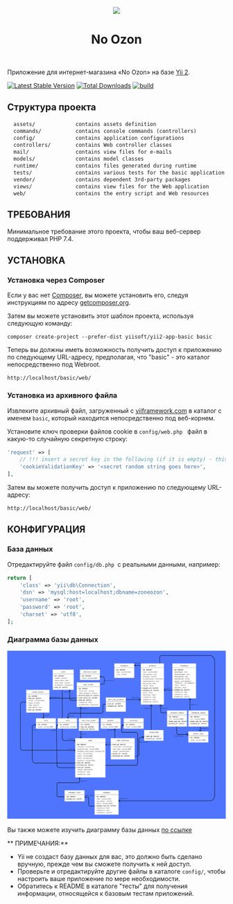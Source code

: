 <p align="center">
    <a href="https://github.com/yiisoft" target="_blank">
        <img src="https://avatars0.githubusercontent.com/u/993323" height="100px">
    </a>
    <h1 align="center">No Ozon</h1>
    <br>
</p>

Приложение для интернет-магазина «No Ozon» на базе [Yii 2](http://www.yiiframework.com/).


[![Latest Stable Version](https://img.shields.io/packagist/v/yiisoft/yii2-app-basic.svg)](https://packagist.org/packages/yiisoft/yii2-app-basic)
[![Total Downloads](https://img.shields.io/packagist/dt/yiisoft/yii2-app-basic.svg)](https://packagist.org/packages/yiisoft/yii2-app-basic)
[![build](https://github.com/yiisoft/yii2-app-basic/workflows/build/badge.svg)](https://github.com/yiisoft/yii2-app-basic/actions?query=workflow%3Abuild)

Структура проекта
-------------------

      assets/             contains assets definition
      commands/           contains console commands (controllers)
      config/             contains application configurations
      controllers/        contains Web controller classes
      mail/               contains view files for e-mails
      models/             contains model classes
      runtime/            contains files generated during runtime
      tests/              contains various tests for the basic application
      vendor/             contains dependent 3rd-party packages
      views/              contains view files for the Web application
      web/                contains the entry script and Web resources



ТРЕБОВАНИЯ
------------

Минимальное требование этого проекта, чтобы ваш веб-сервер поддерживал PHP 7.4.


УСТАНОВКА
------------

### Установка через Composer

Если у вас нет [Composer](http://getcomposer.org/), вы можете установить его, следуя инструкциям
по адресу [getcomposer.org](http://getcomposer.org/doc/00-intro.md#installation-nix).

Затем вы можете установить этот шаблон проекта, используя следующую команду:

~~~
composer create-project --prefer-dist yiisoft/yii2-app-basic basic
~~~

Теперь вы должны иметь возможность получить доступ к приложению по следующему URL-адресу, предполагая, что "basic" - это каталог
непосредственно под Webroot.

~~~
http://localhost/basic/web/
~~~

### Установка из архивного файла

Извлеките архивный файл, загруженный с [yiiframework.com](http://www.yiiframework.com/download/) в
каталог с именем `basic`, который находится непосредственно под веб-корнем.

Установите ключ проверки файлов cookie в `config/web.php ` файл в какую-то случайную секретную строку:

```php
'request' => [
    // !!! insert a secret key in the following (if it is empty) - this is required by cookie validation
    'cookieValidationKey' => '<secret random string goes here>',
],
```

Затем вы можете получить доступ к приложению по следующему URL-адресу:

~~~
http://localhost/basic/web/
~~~

<!--
### Install with Docker

Update your vendor packages

    docker-compose run --rm php composer update --prefer-dist
    
Run the installation triggers (creating cookie validation code)

    docker-compose run --rm php composer install    
    
Start the container

    docker-compose up -d
    
You can then access the application through the following URL:

    http://127.0.0.1:8000

**NOTES:** 
- Minimum required Docker engine version `17.04` for development (see [Performance tuning for volume mounts](https://docs.docker.com/docker-for-mac/osxfs-caching/))
- The default configuration uses a host-volume in your home directory `.docker-composer` for composer caches
-->

КОНФИГУРАЦИЯ
-------------

### База данных

Отредактируйте файл `config/db.php `с реальными данными, например:

```php
return [
    'class' => 'yii\db\Connection',
    'dsn' => 'mysql:host=localhost;dbname=zoneozon',
    'username' => 'root',
    'password' => 'root',
    'charset' => 'utf8',
];
```

### Диаграмма базы данных
<img src="README files/DB NOOZON.png">
<p>Вы также можете изучить диаграмму базы данных <a href="https://www.figma.com/file/Di4dYvDleGpochnv9TQ9RS/NOOZON-DATA-BASE?node-id=0%3A1&t=82q8BVLk4IM0BTsG-1">по ссылке</a></p>


** ПРИМЕЧАНИЯ:**
- Yii не создаст базу данных для вас, это должно быть сделано вручную, прежде чем вы сможете получить к ней доступ.
- Проверьте и отредактируйте другие файлы в каталоге `config/`, чтобы настроить ваше приложение по мере необходимости.
- Обратитесь к README в каталоге "тесты" для получения информации, относящейся к базовым тестам приложений.

<!--
TESTING
-------

Tests are located in `tests` directory. They are developed with [Codeception PHP Testing Framework](http://codeception.com/).
By default, there are 3 test suites:

- `unit`
- `functional`
- `acceptance`

Tests can be executed by running

```
vendor/bin/codecept run
```

The command above will execute unit and functional tests. Unit tests are testing the system components, while functional
tests are for testing user interaction. Acceptance tests are disabled by default as they require additional setup since
they perform testing in real browser. 


### Running  acceptance tests

To execute acceptance tests do the following:  

1. Rename `tests/acceptance.suite.yml.example` to `tests/acceptance.suite.yml` to enable suite configuration

2. Replace `codeception/base` package in `composer.json` with `codeception/codeception` to install full-featured
   version of Codeception

3. Update dependencies with Composer 

    ```
    composer update  
    ```

4. Download [Selenium Server](http://www.seleniumhq.org/download/) and launch it:

    ```
    java -jar ~/selenium-server-standalone-x.xx.x.jar
    ```

    In case of using Selenium Server 3.0 with Firefox browser since v48 or Google Chrome since v53 you must download [GeckoDriver](https://github.com/mozilla/geckodriver/releases) or [ChromeDriver](https://sites.google.com/a/chromium.org/chromedriver/downloads) and launch Selenium with it:

    ```
    # for Firefox
    java -jar -Dwebdriver.gecko.driver=~/geckodriver ~/selenium-server-standalone-3.xx.x.jar
    
    # for Google Chrome
    java -jar -Dwebdriver.chrome.driver=~/chromedriver ~/selenium-server-standalone-3.xx.x.jar
    ``` 
    
    As an alternative way you can use already configured Docker container with older versions of Selenium and Firefox:
    
    ```
    docker run --net=host selenium/standalone-firefox:2.53.0
    ```

5. (Optional) Create `yii2basic_test` database and update it by applying migrations if you have them.

   ```
   tests/bin/yii migrate
   ```

   The database configuration can be found at `config/test_db.php`.


6. Start web server:

    ```
    tests/bin/yii serve
    ```

7. Now you can run all available tests

   ```
   # run all available tests
   vendor/bin/codecept run

   # run acceptance tests
   vendor/bin/codecept run acceptance

   # run only unit and functional tests
   vendor/bin/codecept run unit,functional
   ```

### Code coverage support

By default, code coverage is disabled in `codeception.yml` configuration file, you should uncomment needed rows to be able
to collect code coverage. You can run your tests and collect coverage with the following command:

```
#collect coverage for all tests
vendor/bin/codecept run --coverage --coverage-html --coverage-xml

#collect coverage only for unit tests
vendor/bin/codecept run unit --coverage --coverage-html --coverage-xml

#collect coverage for unit and functional tests
vendor/bin/codecept run functional,unit --coverage --coverage-html --coverage-xml
```

You can see code coverage output under the `tests/_output` directory.
-->
